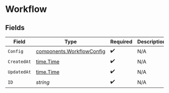 # Workflow


## Fields

| Field                                                                  | Type                                                                   | Required                                                               | Description                                                            |
| ---------------------------------------------------------------------- | ---------------------------------------------------------------------- | ---------------------------------------------------------------------- | ---------------------------------------------------------------------- |
| `Config`                                                               | [components.WorkflowConfig](../../models/components/workflowconfig.md) | :heavy_check_mark:                                                     | N/A                                                                    |
| `CreatedAt`                                                            | [time.Time](https://pkg.go.dev/time#Time)                              | :heavy_check_mark:                                                     | N/A                                                                    |
| `UpdatedAt`                                                            | [time.Time](https://pkg.go.dev/time#Time)                              | :heavy_check_mark:                                                     | N/A                                                                    |
| `ID`                                                                   | *string*                                                               | :heavy_check_mark:                                                     | N/A                                                                    |